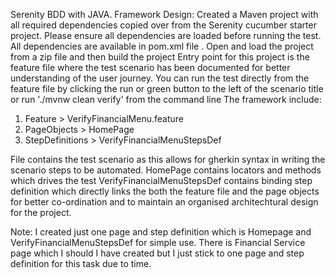 Serenity BDD with JAVA. Framework Design: Created a Maven project with all required dependencies copied over from the Serenity cucumber starter project. Please ensure all dependencies are loaded before running the test. All dependencies are available in pom.xml file .  Open and load the project from a zip file and then build the project Entry point for this project is the feature file where the test scenario has been documented for better understanding of the user journey. You can run the test directly from the feature file by clicking the run or green button to the left of the scenario title or run './mvnw clean verify' from the command line The framework include: 

1. Feature > VerifyFinancialMenu.feature 
2. PageObjects >  HomePage 
3. StepDefinitions > VerifyFinancialMenuStepsDef 


File contains the test scenario as this allows for gherkin syntax in writing the scenario steps to be automated. HomePage contains locators and methods which drives the test VerifyFinancialMenuStepsDef contains binding step definition which directly links the both the feature file and the page objects for better co-ordination and to maintain an organised architechtural design for the project.

Note: I created just one page and step definition which is Homepage and VerifyFinancialMenuStepsDef  for simple use. There is Financial Service page which I should I have created but I just stick to one page and step definition for this task due to time.

